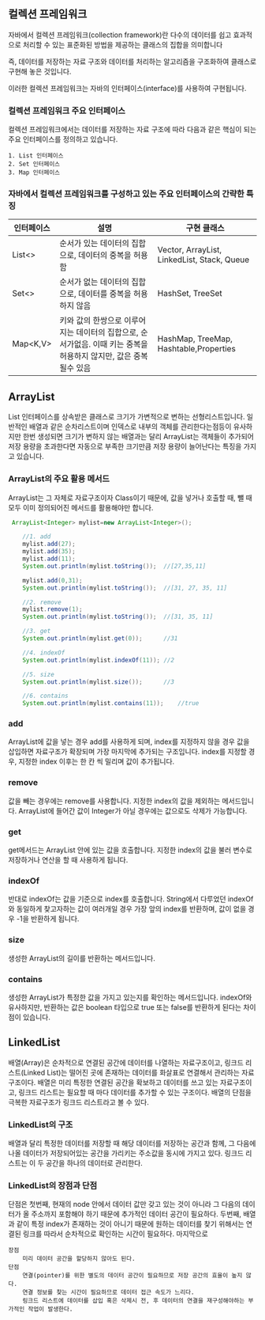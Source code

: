 ## 컬렉션 프레임워크
자바에서 컬렉션 프레임워크(collection framework)란 다수의 데이터를 쉽고 효과적으로 처리할 수 있는 표준화된 방법을 제공하는 클래스의 집합을 의미합니다

즉, 데이터를 저장하는 자료 구조와 데이터를 처리하는 알고리즘을 구조화하여 클래스로 구현해 놓은 것입니다.

이러한 컬렉션 프레임워크는 자바의 인터페이스(interface)를 사용하여 구현됩니다.


### 컬렉션 프레임워크 주요 인터페이스
컬렉션 프레임워크에서는 데이터를 저장하는 자료 구조에 따라 다음과 같은 핵심이 되는 주요 인터페이스를 정의하고 있습니다.

```
1. List 인터페이스
2. Set 인터페이스
3. Map 인터페이스
```

### 자바에서 컬렉션 프레임워크를 구성하고 있는 주요 인터페이스의 간략한 특징

|인터페이스|설명|구현 클래스|
|----|----|----|
|List<>|순서가 있는 데이터의 집합으로, 데이터의 중복을 허용 함|Vector, ArrayList, LinkedList, Stack, Queue|
|Set<>|순서가 없는 데이터의 집합으로, 데이터를 중복을 허용하지 않음|HashSet, TreeSet|
|Map<K,V>|키와 값의 한쌍으로 이루어지는 데이터의 집합으로, 순서가없음. 이때 키는 중복을 허용하지 않지만, 값은 중복될수 있음|HashMap, TreeMap, Hashtable,Properties|

## ArrayList
List 인터페이스를 상속받은 클래스로 크기가 가변적으로 변하는 선형리스트입니다. 
일반적인 배열과 같은 순차리스트이며 인덱스로 내부의 객체를 관리한다는점등이 유사하지만 한번 생성되면 크기가 변하지 않는 배열과는 달리 ArrayList는 객체들이 추가되어 저장 용량을 초과한다면 자동으로 부족한 크기만큼 저장 용량이 늘어난다는 특징을 가지고 있습니다.

### ArrayList의 주요 활용 메서드
ArrayList는 그 자체로 자료구조이자 Class이기 때문에, 값을 넣거나 호출할 때, 뺄 때 모두 이미 정의되어진 메서드를 활용해야만 합니다. 

```java
 ArrayList<Integer> mylist=new ArrayList<Integer>();

    //1. add
    mylist.add(27);
    mylist.add(35);
    mylist.add(11);
    System.out.println(mylist.toString());  //[27,35,11]

    mylist.add(0,31);
    System.out.println(mylist.toString());  //[31, 27, 35, 11]

    //2. remove
    mylist.remove(1);   
    System.out.println(mylist.toString());  //[31, 35, 11]

    //3. get
    System.out.println(mylist.get(0));      //31

    //4. indexOf
    System.out.println(mylist.indexOf(11)); //2

    //5. size
    System.out.println(mylist.size());      //3

    //6. contains
    System.out.println(mylist.contains(11));    //true
```
### add
ArrayList에 값을 넣는 경우 add를 사용하게 되며, index를 지정하지 않을 경우 값을 삽입하면 자료구조가 확장되며 가장 마지막에 추가되는 구조입니다.
index를 지정할 경우, 지정한 index 이후는 한 칸 씩 밀리며 값이 추가됩니다.

### remove
값을 빼는 경우에는 remove를 사용합니다. 지정한 index의 값을 제외하는 메서드입니다.
ArrayList에 들어간 값이 Integer가 아닐 경우에는 값으로도 삭제가 가능합니다.

### get
get메서드는 ArrayList 안에 있는 값을 호출합니다. 지정한 index의 값을 불러 변수로 저장하거나 연산을 할 때 사용하게 됩니다.

### indexOf
반대로 indexOf는 값을 기준으로 index를 호출합니다. String에서 다루었던 indexOf와 동일하게 찾고자하는 값이 여러개일 경우 가장 앞의 index를 반환하며, 값이 없을 경우 -1을 반환하게 됩니다.

### size
생성한 ArrayList의 길이를 반환하는 메서드입니다.

### contains
생성한 ArrayList가 특정한 값을 가지고 있는지를 확인하는 메서드입니다. indexOf와 유사하지만, 반환하는 값은 boolean 타입으로 true 또는 false를 반환하게 된다는 차이점이 있습니다.

## LinkedList
배열(Array)은 순차적으로 연결된 공간에 데이터를 나열하는 자료구조이고, 링크드 리스트(Linked List)는 떨어진 곳에 존재하는 데이터를 화살표로 연결해서 관리하는 자료구조이다. 배열은 미리 특정한 연결된 공간을 확보하고 데이터를 쓰고 있는 자료구조이고, 링크드 리스트는 필요할 때 마다 데이터를 추가할 수 있는 구조이다. 배열의 단점을 극복한 자료구조가 링크드 리스트라고 볼 수 있다.

### LinkedList의 구조
배열과 달리 특정한 데이터를 저장할 때 해당 데이터를 저장하는 공간과 함께, 그 다음에 나올 데이터가 저장되어있는 공간을 가리키는 주소값을 동시에 가지고 있다. 링크드 리스트는 이 두 공간을 하나의 데이터로 관리한다.

### LinkedList의 장점과 단점
단점은 첫번째,  현재의 node 안에서 데이터 값만 갖고 있는 것이 아니라 그 다음의 데이터가 올 주소까지 포함해야 하기 때문에 추가적인 데이터 공간이 필요하다. 
두번째,  배열과 같이 특정 index가 존재하는 것이 아니기 때문에 원하는 데이터를 찾기 위해서는 연결된 링크를 따라서 순차적으로 확인하는 시간이 필요하다. 
마지막으로 
```
장점
    미리 데이터 공간을 할당하지 않아도 된다.
단점
    연결(pointer)를 위한 별도의 데이터 공간이 필요하므로 저장 공간의 효율이 높지 않다.
    연결 정보를 찾는 시간이 필요하므로 데이터 접근 속도가 느리다.
    링크드 리스트에 데이터를 삽입 혹은 삭제시 전, 후 데이터의 연결을 재구성해야하는 부가적인 작업이 발생한다.
```
